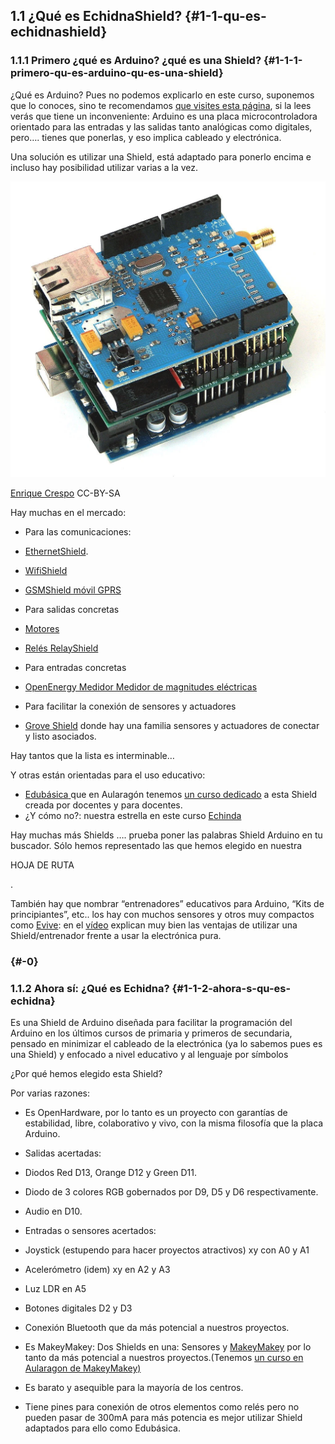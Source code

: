 ## 1.1 ¿Qué es EchidnaShield? {#1-1-qu-es-echidnashield}

### 1.1.1 Primero ¿qué es Arduino? ¿qué es una Shield? {#1-1-1-primero-qu-es-arduino-qu-es-una-shield}

¿Qué es Arduino? Pues no podemos explicarlo en este curso, suponemos que lo conoces, sino te recomendamos [que visites esta página](https://www.google.com/url?q=http://aularagon.catedu.es/materialesaularagon2013/Arduino-codigo/1_Fundamentos_arduino_y_Edubasica/informacin_bsica_sobre_arduino.html&sa=D&ust=1513946282789000&usg=AFQjCNGOWM7sjaDcyBYG5PsZwEX378yvsQ), si la lees verás que tiene un inconveniente: Arduino es una placa microcontroladora orientado para las entradas y las salidas tanto analógicas como digitales, pero…. tienes que ponerlas, y eso implica cableado y electrónica.

Una solución es utilizar una Shield, está adaptado para ponerlo encima e incluso hay posibilidad utilizar varias a la vez.

![](images/image14.png)

 [Enrique Crespo](https://www.google.com/url?q=https://aprendiendoarduino.wordpress.com/&sa=D&ust=1513946282790000&usg=AFQjCNEn2pVo2t4pzYe5QHIJgDSzRi7hYQ) CC-BY-SA

Hay muchas en el mercado:

*   Para las comunicaciones:

*   [EthernetShield](https://www.google.com/url?q=http://arduino.cc/en/Main/ArduinoEthernetShield&sa=D&ust=1513946282791000&usg=AFQjCNED8XbujvH0W3_mV4nOHMkrN9fPMw).
*   [WifiShield](https://www.google.com/url?q=http://arduino.cc/en/Main/ArduinoWiFiShield&sa=D&ust=1513946282791000&usg=AFQjCNEbVO-c3cy8lyTdVxatS2ZBlw0oIQ)
*   [GSMShield móvil GPRS](https://www.google.com/url?q=http://arduino.cc/en/Main/ArduinoGSMShield&sa=D&ust=1513946282791000&usg=AFQjCNElNdodMK7E3F9XrKloBNv91NDAtA)

*   Para salidas concretas

*   [Motores](https://www.google.com/url?q=http://arduino.cc/en/Main/ArduinoMotorShieldR3&sa=D&ust=1513946282792000&usg=AFQjCNFycDm4oPRcP6pIAGo_vQMCn_nz0g)
*   [Relés RelayShield](https://www.google.com/url?q=http://wordpress.redirectingat.com/?id%3D725X1342%26site%3Daprendiendoarduino.wordpress.com%26xs%3D1%26isjs%3D1%26url%3Dhttp%253A%252F%252Fwww.seeedstudio.com%252Fdepot%252Frelay-shield-v20-p-1376.html%253FcPath%253D132_134%26xguid%3Dc96fc6b2e8b6e2cd4d30927fb5b4f760%26xuuid%3D943237e103c06b377b37d9b84237ccac%26xsessid%3Dd6ceb3761df5c0a048e8d27e4cb9982d%26xcreo%3D0%26xed%3D0%26sref%3Dhttps%253A%252F%252Faprendiendoarduino.wordpress.com%252F2015%252F03%252F23%252Fshields-para-arduino%252F%26pref%3Dhttps%253A%252F%252Fduckduckgo.com%252F%26xtz%3D-60&sa=D&ust=1513946282793000&usg=AFQjCNEHlYtEd6ZwKNIv6U68yJ0O4OQ7bA)

*   Para entradas concretas

*   [OpenEnergy Medidor Medidor de magnitudes eléctricas](https://www.google.com/url?q=http://openenergymonitor.org/emon/emontxshield/smt&sa=D&ust=1513946282793000&usg=AFQjCNFpC1mQ-cFhu6O9SQSh4RqTr1y6GA)

*   Para facilitar la conexión de sensores y actuadores

*   [Grove Shield](https://www.google.com/url?q=http://wordpress.redirectingat.com/?id%3D725X1342%26site%3Daprendiendoarduino.wordpress.com%26xs%3D1%26isjs%3D1%26url%3Dhttp%253A%252F%252Fwww.seeedstudio.com%252Fdepot%252FGrove-Base-Shield-p-754.html%26xguid%3Dc96fc6b2e8b6e2cd4d30927fb5b4f760%26xuuid%3D943237e103c06b377b37d9b84237ccac%26xsessid%3Dd6ceb3761df5c0a048e8d27e4cb9982d%26xcreo%3D0%26xed%3D0%26sref%3Dhttps%253A%252F%252Faprendiendoarduino.wordpress.com%252F2015%252F03%252F23%252Fshields-para-arduino%252F%26pref%3Dhttps%253A%252F%252Fduckduckgo.com%252F%26xtz%3D-60&sa=D&ust=1513946282794000&usg=AFQjCNG-R-W5rKO7B1nhMLypq0BtPiin_A) donde hay una familia sensores y actuadores de conectar y listo asociados.

Hay tantos que la lista es interminable…

Y otras están orientadas para el uso educativo:

*   [Edubásica](https://www.google.com/url?q=http://www.practicasconarduino.com/edubasica/&sa=D&ust=1513946282795000&usg=AFQjCNEF47F_X281uom93Kn-ywSbmYHT3A)[ ](https://www.google.com/url?q=http://www.practicasconarduino.com/edubasica/&sa=D&ust=1513946282795000&usg=AFQjCNEF47F_X281uom93Kn-ywSbmYHT3A)que en Aularagón tenemos [un curso dedicado](https://www.google.com/url?q=http://moodle.catedu.es/course/view.php?id%3D111&sa=D&ust=1513946282796000&usg=AFQjCNGsspGI01oVS4PP1SwjztLu5vP2aA) a esta Shield creada por docentes y para docentes.
*   ¿Y cómo no?: nuestra estrella en este curso [Echinda](https://www.google.com/url?q=http://echidna.es/&sa=D&ust=1513946282796000&usg=AFQjCNFunTuOFCt9IZOkGTWzogcQ0OD3EQ)

Hay muchas más Shields …. prueba poner las palabras Shield Arduino en tu buscador. Sólo hemos representado las que hemos elegido en nuestra

HOJA DE RUTA

.

También hay que nombrar “entrenadores” educativos para Arduino, “Kits de principiantes”, etc.. los hay con muchos sensores y otros muy compactos como [Evive](https://www.google.com/url?q=https://www.hackster.io/evive/products/evive&sa=D&ust=1513946282797000&usg=AFQjCNEnLOuE4TLgJ1DtEtGw-X1YRKdBtA): en el [vídeo](https://www.google.com/url?q=https://www.youtube.com/watch?time_continue%3D35%26v%3D3F0_JspobN0&sa=D&ust=1513946282798000&usg=AFQjCNGSPO-_LZPb4pH3iPYWYPi3_JXU1g) explican muy bien las ventajas de utilizar una Shield/entrenador frente a usar la electrónica pura.

### 

###  {#-0}

### 1.1.2 Ahora sí: ¿Qué es Echidna? {#1-1-2-ahora-s-qu-es-echidna}

Es una Shield de Arduino diseñada para facilitar la programación del Arduino en los últimos cursos de primaria y primeros de secundaria, pensado en minimizar el cableado de la electrónica (ya lo sabemos pues es una Shield) y enfocado a nivel educativo y al lenguaje por símbolos

¿Por qué hemos elegido esta Shield?

Por varias razones:

*   Es OpenHardware, por lo tanto es un proyecto con garantías de estabilidad, libre, colaborativo y vivo, con la misma filosofía que la placa Arduino.
*   Salidas acertadas:

*   Diodos Red D13, Orange D12 y Green D11\.
*   Diodo de 3 colores RGB gobernados por D9, D5 y D6 respectivamente.
*   Audio en D10.

*   Entradas o sensores acertados:

*   Joystick (estupendo para hacer proyectos atractivos) xy con A0 y A1
*   Acelerómetro (idem) xy en A2 y A3
*   Luz LDR en A5
*   Botones digitales D2 y D3

*   Conexión Bluetooth que da más potencial a nuestros proyectos.
*   Es MakeyMakey: Dos Shields en una: Sensores y [MakeyMakey](https://www.google.com/url?q=https://www.makeymakey.com/&sa=D&ust=1513946282801000&usg=AFQjCNGmwfca8WNbhk924by4KaIzS1HjuQ) por lo tanto da más potencial a nuestros proyectos.(Tenemos [un curso en Aularagon de MakeyMakey)](https://www.google.com/url?q=http://moodle.catedu.es/course/view.php?id%3D56&sa=D&ust=1513946282802000&usg=AFQjCNGrr19QzlN8_sn-qEpfskXqkvI28w)
*   Es barato y asequible para la mayoría de los centros.
*   Tiene pines para conexión de otros elementos como relés pero no pueden pasar de 300mA para más potencia es mejor utilizar Shield adaptados para ello como Edubásica.
